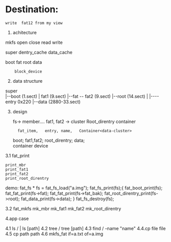 Destination:
===========
    write  fat12 from my view 


1. achitecture

mkfs      open   close   read       write 

super       dentry_cache           data_cache

boot    fat    root   data 


        block_device

2. data structure 

super     
 |--boot (1.sect)
 |          fat1    (9.sect)
 |--fat  -- fat2    (9.sect)
 |--root    (14.sect)
 |   |----  entry    0x220
 |--data (2880-33.sect)



3. design
    
   fs-> member....
        fat1, 
        fat2 -> cluster
        Root_direntry
        container<Data-cluster>
                     
         fat_item,   entry, name,   Container<data-cluster>
   boot; fat1,fat2;  root_direntry; data;  
   container<block>
   device



3.1 fat_print

    print_mbr
    print_fat1
    print_fat2
    print_root_direntry

demo:
    fat_fs * fs = fat_fs_load("a.img");
    fat_fs_print(fs);{
        fat_boot_print(fs);
        fat_fat_print(fs->fat);
        fat_fat_print(fs->fat_bak);
        fat_root_direntry_print(fs->root);
        fat_data_print(fs->data);
    }
    fat_fs_destroy(fs);



3.2 fat_mkfs
    mk_mbr
    mk_fat1
    mk_fat2
    mk_root_direntry



4.app case

4.1 ls / | ls [path]
4.2 tree / tree [path]
4.3 find / -name "name"
4.4.cp file  file
4.5 cp path path
4.6 mkfs_fat if=a.txt  of=a.img
